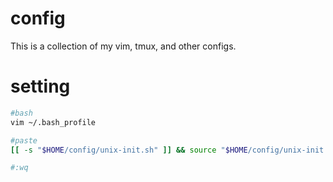 # config
This is a collection of my vim, tmux, and other configs.

# setting
```bash
#bash
vim ~/.bash_profile

#paste
[[ -s "$HOME/config/unix-init.sh" ]] && source "$HOME/config/unix-init.sh"

#:wq
```
